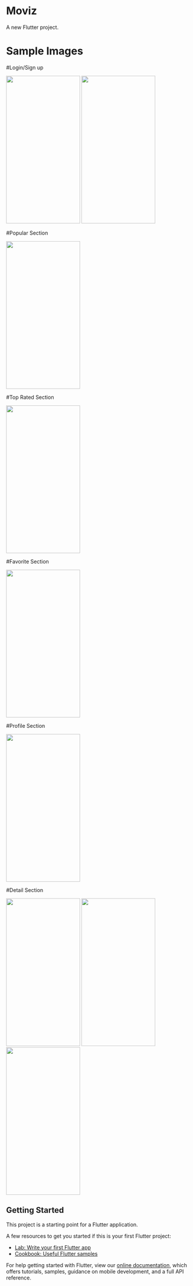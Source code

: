 # Moviz

A new Flutter project.

# Sample Images

#Login/Sign up

<p float="left">
  <img src=https://user-images.githubusercontent.com/71689717/232322753-429ba71e-2952-4480-84d7-83b8194478de.jpg width="200" height="400"/>
  <img src=https://user-images.githubusercontent.com/71689717/232322757-cf2db005-f087-487d-a064-063183cb0092.jpg width="200" height="400"/>
</p>

#Popular Section

<img src=https://user-images.githubusercontent.com/71689717/232322793-e60b9dba-5a9a-4a1c-8d6a-34a311e5cb6a.jpg width="200" height="400"/>

#Top Rated Section

<img src=https://user-images.githubusercontent.com/71689717/232322819-69e0d443-1aba-41ad-a62f-d288d4b1cecd.jpg width="200" height="400"/>

#Favorite Section

<img src=https://user-images.githubusercontent.com/71689717/232322855-e4cb0dd0-aa7c-46dd-a36d-be883a8d1ebd.jpg width="200" height="400"/>

#Profile Section

<img src=https://user-images.githubusercontent.com/71689717/232322871-995b9a3d-63d6-43b9-bf89-5671e06b65b5.jpg width="200" height="400"/>

#Detail Section

<img src=https://user-images.githubusercontent.com/71689717/232322902-4c6bd39d-f340-4330-8a1f-7d9bc4f84bc0.jpg width="200" height="400"/>

<img src=https://user-images.githubusercontent.com/71689717/232322915-338c057c-a1dc-4994-a7d5-873fed053b6d.jpg width="200" height="400"/>
<img src=https://user-images.githubusercontent.com/71689717/232322931-222f2e2c-0f7c-4679-a8e0-1ec9ad3406cd.jpg width="200" height="400"/>


## Getting Started

This project is a starting point for a Flutter application.

A few resources to get you started if this is your first Flutter project:

- [Lab: Write your first Flutter app](https://flutter.dev/docs/get-started/codelab)
- [Cookbook: Useful Flutter samples](https://flutter.dev/docs/cookbook)

For help getting started with Flutter, view our
[online documentation](https://flutter.dev/docs), which offers tutorials,
samples, guidance on mobile development, and a full API reference.
